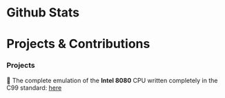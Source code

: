 # Github Stats

# Projects & Contributions

### Projects

🎁  The complete emulation of the **Intel 8080** CPU written completely in the C99 standard: [here](https://github.com/cdunku/8080)
